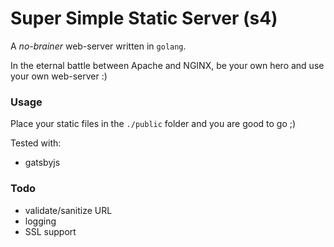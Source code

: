 # Super Simple Static Server (s4)

A *no-brainer* web-server written in `golang`.

In the eternal battle between Apache and NGINX, be your own hero and use your own web-server :)

### Usage

Place your static files in the `./public` folder and you are good to go ;)

Tested with:

- gatsbyjs

### Todo

- validate/sanitize URL
- logging
- SSL support
